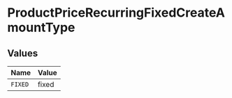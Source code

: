 # ProductPriceRecurringFixedCreateAmountType


## Values

| Name    | Value   |
| ------- | ------- |
| `FIXED` | fixed   |